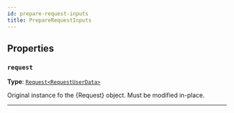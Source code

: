 ```yaml
---
id: prepare-request-inputs
title: PrepareRequestInputs
---
```


<a name="preparerequestinputs"></a>

## Properties

### `request`

**Type**: [`Request<RequestUserData>`](/docs/api/request)

Original instance fo the {Request} object. Must be modified in-place.

---
